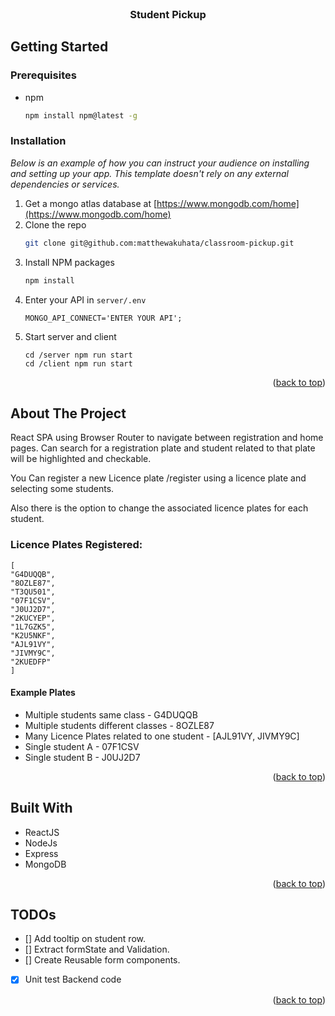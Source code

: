 <div id="top"></div>

<br />
<div align="center">
    <h3 align="center">Student Pickup</h3>
</div>

<!-- GETTING STARTED -->

## Getting Started

### Prerequisites

- npm
  ```sh
  npm install npm@latest -g
  ```

### Installation

_Below is an example of how you can instruct your audience on installing and setting up your app. This template doesn't rely on any external dependencies or services._

1. Get a mongo atlas database at [https://www.mongodb.com/home](https://www.mongodb.com/home)
2. Clone the repo
   ```sh
   git clone git@github.com:matthewakuhata/classroom-pickup.git
   ```
3. Install NPM packages
   ```sh
   npm install
   ```
4. Enter your API in `server/.env`
   ```
   MONGO_API_CONNECT='ENTER YOUR API';
   ```
5. Start server and client
   ```
   cd /server npm run start
   cd /client npm run start
   ```

<p align="right">(<a href="#top">back to top</a>)</p>

<!-- ABOUT THE PROJECT -->

## About The Project

React SPA using Browser Router to navigate between registration and home pages.
Can search for a registration plate and student related to that plate will be highlighted
and checkable.

You Can register a new Licence plate /register using a licence plate and selecting some students.

Also there is the option to change the associated licence plates for each student.

### Licence Plates Registered:

```
[
"G4DUQQB",
"8OZLE87",
"T3QU501",
"07F1CSV",
"J0UJ2D7",
"2KUCYEP",
"1L7GZK5",
"K2U5NKF",
"AJL91VY",
"JIVMY9C",
"2KUEDFP"
]
```

#### Example Plates

- Multiple students same class - G4DUQQB
- Multiple students different classes - 8OZLE87
- Many Licence Plates related to one student - [AJL91VY, JIVMY9C]
- Single student A - 07F1CSV
- Single student B - J0UJ2D7

<p align="right">(<a href="#top">back to top</a>)</p>

## Built With

- ReactJS
- NodeJs
- Express
- MongoDB

<p align="right">(<a href="#top">back to top</a>)</p>

## TODOs

- [] Add tooltip on student row.
- [] Extract formState and Validation.
- [] Create Reusable form components.
- [x] Unit test Backend code

<p align="right">(<a href="#top">back to top</a>)</p>
